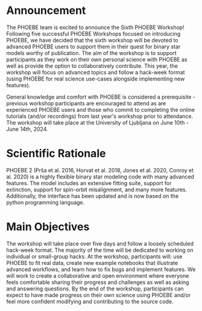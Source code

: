 # Announcement
The PHOEBE team is excited to announce the Sixth PHOEBE Workshop! Following five successful PHOEBE Workshops focused on introducing PHOEBE, we have decided that the sixth workshop will be devoted to advanced PHOEBE users to support them in their quest for binary star models worthy of publication. The aim of the workshop is to support participants as they work on their own personal science with PHOEBE as well as provide the option to collaboratively contribute. This year, the workshop will focus on advanced topics and follow a hack-week format (using PHOEBE for real science use-cases alongside implementing new features). 

General knowledge and comfort with PHOEBE is considered a prerequisite - previous workshop participants are encouraged to attend as are experienced PHOEBE users and those who commit to completing the online tutorials (and/or recordings) from last year's workshop prior to attendance. The workshop will take place at the University of Ljubljana on June 10th - June 14th, 2024.

# Scientific Rationale
PHOEBE 2 (Prša et al. 2016, Horvat et al. 2018, Jones et al. 2020, Conroy et al. 2020) is a highly flexible binary star modeling code with many advanced features.  The model includes an extensive fitting suite, support for extinction, support for spin-orbit misalignment, and many more features. Additionally, the interface has been updated and is now based on the python programming language.

# Main Objectives
The workshop will take place over five days and follow a loosely scheduled hack-week format.  The majority of the time will be dedicated to working on individual or small-group hacks. At the workshop, participants will: use PHOEBE to fit real data, create new example notebooks that illustrate advanced workflows, and learn how to fix bugs and implement features.  We will work to create a collaborative and open environment where everyone feels comfortable sharing their progress and challenges as well as asking and answering questions.  By the end of the workshop, participants can expect to have made progress on their own science using PHOEBE and/or feel more confident modifying and contributing to the source code.



